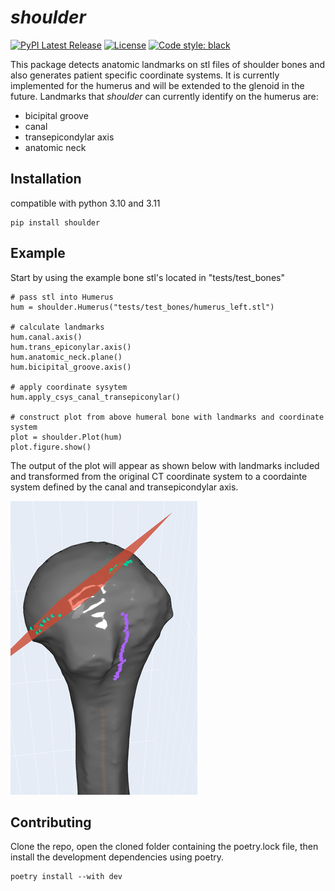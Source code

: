 # *shoulder*

[![PyPI Latest Release](https://img.shields.io/pypi/v/shoulder.svg)](https://pypi.org/project/shoulder/)
[![License](https://img.shields.io/pypi/l/shoulder.svg)](https://github.com/gspangenberg/shoulder/blob/main/LICENSE)
[![Code style: black](https://img.shields.io/badge/code%20style-black-000000.svg)](https://github.com/psf/black)

This package detects anatomic landmarks on stl files of shoulder bones and also generates patient specific coordinate systems. It is currently implemented for the humerus and will be extended to the glenoid in the future. Landmarks that *shoulder* can currently identify on the humerus are:

- bicipital groove
- canal 
- transepicondylar axis
- anatomic neck 


## Installation
compatible with python 3.10 and 3.11
```
pip install shoulder
```

## Example
Start by using the example bone stl's located in "tests/test_bones"

    # pass stl into Humerus
    hum = shoulder.Humerus("tests/test_bones/humerus_left.stl")

    # calculate landmarks
    hum.canal.axis()
    hum.trans_epiconylar.axis()
    hum.anatomic_neck.plane()
    hum.bicipital_groove.axis()

    # apply coordinate sysytem
    hum.apply_csys_canal_transepiconylar()

    # construct plot from above humeral bone with landmarks and coordinate system
    plot = shoulder.Plot(hum)
    plot.figure.show()

The output of the plot will appear as shown below with landmarks included and transformed from the original CT coordinate system to a coordainte system defined by the canal and transepicondylar axis.

![Plot of Example code above](https://raw.githubusercontent.com/gregspangenberg/shoulder/main/images/plot.png)


## Contributing 
Clone the repo, open the cloned folder containing the poetry.lock file, then install the development dependencies using poetry. 
```
poetry install --with dev
```

